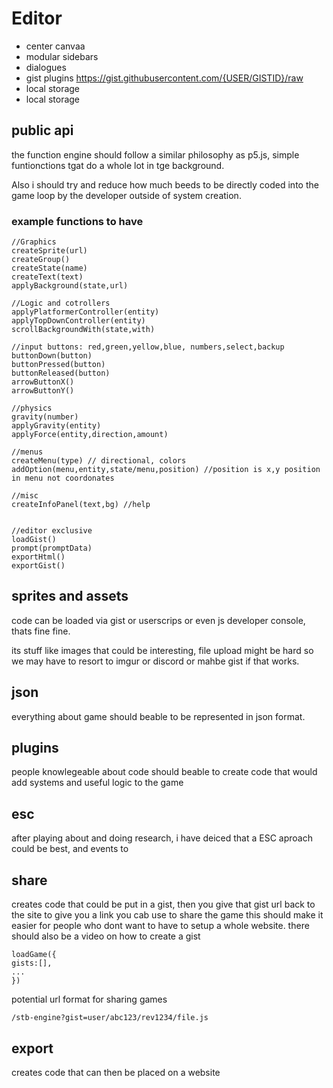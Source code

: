 # Editor
* center canvaa
* modular sidebars
* dialogues
* gist plugins https://gist.githubusercontent.com/{USER/GISTID}/raw
* local storage
* local storage

## public api
the  function engine should follow a similar philosophy as p5.js, simple funtionctions tgat do a whole lot in tge background.

Also i should try and reduce how much beeds to be directly coded into the game loop by the developer outside of system creation.

### example functions to have
```
//Graphics 
createSprite(url)
createGroup()
createState(name)
createText(text)
applyBackground(state,url)

//Logic and cotrollers
applyPlatformerController(entity)
applyTopDownController(entity)
scrollBackgroundWith(state,with)

//input buttons: red,green,yellow,blue, numbers,select,backup
buttonDown(button)
buttonPressed(button)
buttonReleased(button)
arrowButtonX()
arrowButtonY()

//physics
gravity(number)
applyGravity(entity)
applyForce(entity,direction,amount)

//menus
createMenu(type) // directional, colors
addOption(menu,entity,state/menu,position) //position is x,y position in menu not coordonates

//misc
createInfoPanel(text,bg) //help


//editor exclusive
loadGist()
prompt(promptData)
exportHtml()
exportGist()
```

## sprites and assets
code can be loaded via gist or userscrips or even js developer console, thats fine
fine.

its stuff like images that could be interesting, file upload might be hard so we may have to resort to imgur or discord or mahbe gist if that works.

## json
everything about game should beable to be represented in json format.

## plugins
people knowlegeable about code should beable to create code that would add systems and useful logic to the game

## esc 

after playing about and doing research, i have deiced that a ESC aproach could be best, and events to

## share
creates code that could be put in a gist, then you give that gist url back to the site to give you a link you cab use to share the game
this should make it easier for people who dont want to have to setup a whole website.
there should also be a video on how to create a gist
```
loadGame({
gists:[],
...
})
```
potential url format for sharing games

`/stb-engine?gist=user/abc123/rev1234/file.js`
## export
creates code that can then be placed on a website